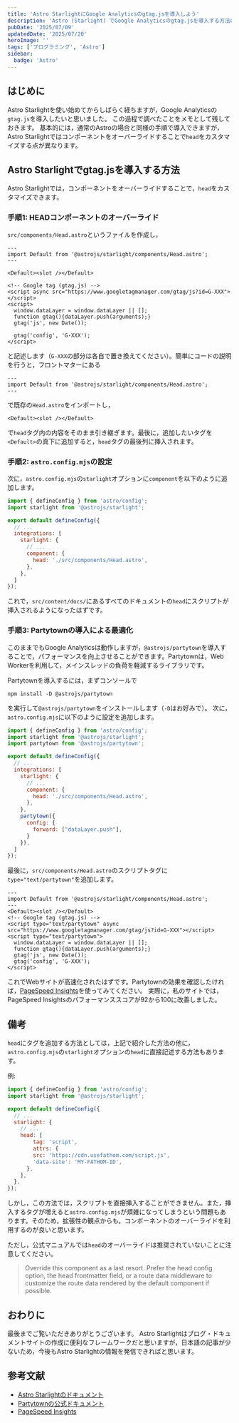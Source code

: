 ```yaml
---
title: 'Astro StarlightにGoogle Analyticsのgtag.jsを導入しよう'
description: 'Astro (Starlight) でGoogle Analyticsのgtag.jsを導入する方法について解説します。'
pubDate: '2025/07/09'
updatedDate: '2025/07/20'
heroImage: ''
tags: ['プログラミング', 'Astro']
sidebar:
  badge: 'Astro'
---
```


## はじめに
Astro Starlightを使い始めてからしばらく経ちますが，Google Analyticsの`gtag.js`を導入したいと思いました。
この過程で調べたことをメモとして残しておきます。
基本的には，通常のAstroの場合と同様の手順で導入できますが，Astro Starlightではコンポーネントをオーバーライドすることで`head`をカスタマイズする点が異なります。

## Astro Starlightでgtag.jsを導入する方法
Astro Starlightでは，コンポーネントをオーバーライドすることで，`head`をカスタマイズできます。

### 手順1: HEADコンポーネントのオーバーライド
`src/components/Head.astro`というファイルを作成し，
```astro title="Head.astro"
---
import Default from '@astrojs/starlight/components/Head.astro';
---

<Default><slot /></Default>

<!-- Google tag (gtag.js) -->
<script async src="https://www.googletagmanager.com/gtag/js?id=G-XXX"></script>
<script>
  window.dataLayer = window.dataLayer || [];
  function gtag(){dataLayer.push(arguments);}
  gtag('js', new Date());

  gtag('config', 'G-XXX');
</script>
```
と記述します（`G-XXX`の部分は各自で置き換えてください）。簡単にコードの説明を行うと，フロントマターにある
```astro
---
import Default from '@astrojs/starlight/components/Head.astro';
---
```
で既存の`Head.astro`をインポートし，
```astro
<Default><slot /></Default>
```
で`head`タグ内の内容をそのまま引き継ぎます。最後に，追加したいタグを`<Default>`の真下に追加すると，`head`タグの最後列に挿入されます。

### 手順2: `astro.config.mjs`の設定
次に，`astro.config.mjs`の`starlight`オプションに`component`を以下のように追加します。
```js title="astro.config.mjs" {10}
import { defineConfig } from 'astro/config';
import starlight from '@astrojs/starlight';

export default defineConfig({
  // ...
  integrations: [
    starlight: {
      // ...
      component: {
        head: './src/components/Head.astro',
      },
    },
  ]
});
```
これで，`src/content/docs/`にあるすべてのドキュメントの`head`にスクリプトが挿入されるようになったはずです。

### 手順3: Partytownの導入による最適化
このままでもGoogle Analyticsは動作しますが，`@astrojs/partytown`を導入することで，パフォーマンスを向上させることができます。Partytownは，Web Workerを利用して，メインスレッドの負荷を軽減するライブラリです。

Partytownを導入するには，まずコンソールで
```
npm install -D @astrojs/partytown
```
を実行して`@astrojs/partytown`をインストールします（`-D`はお好みで）。
次に，`astro.config.mjs`に以下のように設定を追加します。
```js title="astro.config.mjs" {3, 14-18}
import { defineConfig } from 'astro/config';
import starlight from '@astrojs/starlight';
import partytown from '@astrojs/partytown';

export default defineConfig({
  // ...
  integrations: [
    starlight: {
      // ...
      component: {
        head: './src/components/Head.astro',
      },
    },
    partytown({
      config: {
        forward: ["dataLayer.push"],
      }
    }),
  ]
});
```
最後に，`src/components/Head.astro`のスクリプトタグに`type="text/partytown"`を追加します。
```astro title="Head.astro" {6-7}
---
import Default from '@astrojs/starlight/components/Head.astro';
---
<Default><slot /></Default>
<!-- Google tag (gtag.js) -->
<script type="text/partytown" async src="https://www.googletagmanager.com/gtag/js?id=G-XXX"></script>
<script type="text/partytown">
  window.dataLayer = window.dataLayer || [];
  function gtag(){dataLayer.push(arguments);}
  gtag('js', new Date());
  gtag('config', 'G-XXX');
</script>
```
これでWebサイトが高速化されたはずです。Partytownの効果を確認したければ，[PageSpeed Insights](https://pagespeed.web.dev/)を使ってみてください。
実際に，私のサイトでは，PageSpeed Insightsのパフォーマンススコアが92から100に改善しました。

## 備考
`head`にタグを追加する方法としては，上記で紹介した方法の他に，`astro.config.mjs`の`starlight`オプションの`head`に直接記述する方法もあります。

例:
```js title="astro.config.mjs"
import { defineConfig } from 'astro/config';
import starlight from '@astrojs/starlight';

export default defineConfig({
  // ...
  starlight: {
    // ...
    head: [
        tag: 'script',
        attrs: {
        src: 'https://cdn.usefathom.com/script.js',
        'data-site': 'MY-FATHOM-ID',
      },
    ],
  },
});
```
しかし，この方法では，スクリプトを直接挿入することができません。また，挿入するタグが増えると`astro.config.mjs`が煩雑になってしまうという問題もあります。そのため，拡張性の観点からも，コンポーネントのオーバーライドを利用するのが良いと思います。

ただし，公式マニュアルでは`head`のオーバーライドは推奨されていないことに注意してください。
> Override this component as a last resort. Prefer the head config option, the head frontmatter field, or a route data middleware to customize the route data rendered by the default component if possible.

## おわりに
最後までご覧いただきありがとうございます。
Astro Starlightはブログ・ドキュメントサイトの作成に便利なフレームワークだと思いますが，日本語の記事が少ないため，今後もAstro Starlightの情報を発信できればと思います。

## 参考文献
- [Astro Starlightのドキュメント](https://starlight.astro.build/)
- [Partytownの公式ドキュメント](https://partytown.qwik.dev/)
- [PageSpeed Insights](https://pagespeed.web.dev/)
